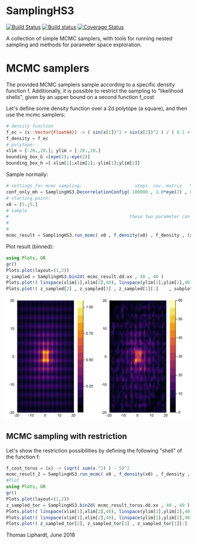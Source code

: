 # SamplingHS3
[![Build Status](https://travis-ci.org/lithom/SamplingHS3.jl.svg?branch=master)](https://travis-ci.org/lithom/SamplingHS3.jl)  [![Build status](https://ci.appveyor.com/api/projects/status/le0qla5a7i34adal/branch/master?svg=true)](https://ci.appveyor.com/project/lithom/samplinghs3-jl/branch/master)
  [![Coverage Status](https://coveralls.io/repos/github/lithom/SamplingHS3.jl/badge.svg?branch=master)](https://coveralls.io/github/lithom/SamplingHS3.jl?branch=master)

A collection of simple MCMC samplers, with tools for running nested sampling and methods for parameter space exploration.


# MCMC samplers
The provided MCMC samplers sample according to a specific density function f. Additionally, it is possible to restrict the sampling to "likelihood shells", given by an upper bound on a second function f_cost

Let's define some density function over a 2d polytope (a square), and then use the mcmc samplers:
```julia
# density function
f_ec = (x::Vector{Float64}) -> ( sin(x[1])^2 + sin(x[2])^2 ) / ( 0.1 + x[1]*x[1] + x[2]*x[2] )^(1/2.5)
f_density = f_ec
# polytope:
xlim = [-20.,20.]; ylim = [-20.,20.]
bounding_box_G =[eye(2);-eye(2)]
bounding_box_h =[-xlim[1];xlim[2];-ylim[1];ylim[2]]
```

Sample normally:
```julia
# settings for mcmc sampling:                    steps  cov. matrix   %hr   %mh
conf_only_mh = SamplingHS3.DecorrelationConfig( 100000 , 1.0*eye(2) , 0.0 , 1.0 )
# starting point:
x0 = [5.;5.]
# sample
#                                              these two parameter can be used to restrict the sampled space
#                                                                         ___|___
#                                                                        |       | 
mcmc_result = SamplingHS3.run_mcmc( x0 , f_density(x0) , f_density , (x) -> 0 , 1.0 , bounding_box_G  , bounding_box_h , conf_only_mh )
```

Plot result (binned):
```julia
using Plots, GR
gr()
Plots.plot(layout=(1,2))
z_sampled = SamplingHS3.bin2d( mcmc_result.dd.xx , 40 , 40 )
Plots.plot!( linspace(xlim[1],xlim[2],40), linspace(ylim[1],ylim[2],40) , (x,y) -> f_density([x;y]) , subplot=1 , st = [:contourf])
Plots.plot!( z_sampled[2] , z_sampled[3] , z_sampled[1][:]    , subplot=2 , st = [:contourf])
```

![Inverted egg crate function](https://github.com/lithom/SamplingHS3.jl/blob/master/resources/two_ec_densities.png
)


## MCMC sampling with restriction
Let's show the restriction possibilities by defining the following "shell" of the function f:
```julia
f_cost_torus = (x) -> (sqrt( sum(x.^2) ) - 5)^2
mcmc_result_2 = SamplingHS3.run_mcmc( x0 , f_density(x0) , f_density , f_cost_torus , 1.0 , bounding_box_G  , bounding_box_h , conf_only_mh )
#Plot
using Plots, GR
gr()
Plots.plot(layout=(1,2))
z_sampled_tor = SamplingHS3.bin2d( mcmc_result_torus.dd.xx , 40 , 40 )
Plots.plot!( linspace(xlim[1],xlim[2],40), linspace(ylim[1],ylim[2],40) , (x,y) -> f_density([x;y]) , subplot=1 , st = [:contourf])
Plots.plot!( linspace(xlim[1],xlim[2],40), linspace(ylim[1],ylim[2],40) , (x,y) -> 0. , subplot=2 , st = [:contourf]) # just black backround
Plots.plot!( z_sampled_tor[2], z_sampled_tor[3] , z_sampled_tor[1][:]    , subplot=2 , st = [:contourf] , xlim=[-20;20] , ylim=[-20;20])
```





Thomas Liphardt, June 2018
